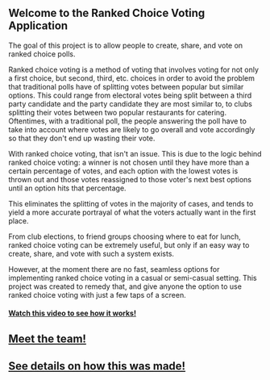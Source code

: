 ## Welcome to the Ranked Choice Voting Application

The goal of this project is to allow people to create, share, and vote on ranked choice polls.

Ranked choice voting is a method of voting that involves voting for not only a first choice, but second, third, etc. choices in order to avoid the problem that traditional polls have of splitting votes between popular but similar options. This could range from electoral votes being split between a third party candidate and the party candidate they are most similar to, to clubs splitting their votes between two popular restaurants for catering. Oftentimes, with a traditional poll, the people answering the poll have to take into account where votes are likely to go overall and vote accordingly so that they don't end up wasting their vote. 

With ranked choice voting, that isn't an issue. This is due to the logic behind ranked choice voting: a winner is not chosen until they have more than a certain percentage of votes, and each option with the lowest votes is thrown out and those votes reassigned to those voter's next best options until an option hits that percentage.

This eliminates the splitting of votes in the majority of cases, and tends to yield a more accurate portrayal of what the voters actually want in the first place.

From club elections, to friend groups choosing where to eat for lunch, ranked choice voting can be extremely useful, but only if an easy way to create, share, and vote with such a system exists. 

However, at the moment there are no fast, seamless options for implementing ranked choice voting in a casual or semi-casual setting. This project was created to remedy that, and give anyone the option to use ranked choice voting with just a few taps of a screen. 

#### <a href="https://www.youtube.com/watch?v=vXelDVvME8I/">Watch this video to see how it works!</a>




## <a href="https://asmarsden.github.io/RCAteamDetails/">Meet the team!</a>

## <a href="https://asmarsden.github.io/RCAdetails/">See details on how this was made!</a>







